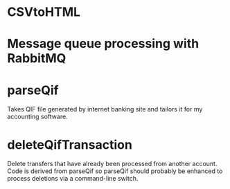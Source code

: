 # CSVtoHTML

# Message queue processing with RabbitMQ

# parseQif
Takes QIF file generated by internet banking site and tailors it for my accounting software.

# deleteQifTransaction
Delete transfers that have already been processed from another account.
Code is derived from parseQif so parseQif should probably be enhanced to process deletions via a command-line switch.
